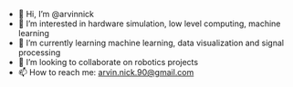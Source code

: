 - 👋 Hi, I’m @arvinnick
- 👀 I’m interested in hardware simulation, low level computing, machine learning
- 🌱 I’m currently learning machine learning, data visualization and signal processing
- 💞️ I’m looking to collaborate on robotics projects
- 📫 How to reach me: arvin.nick.90@gmail.com

<!---
arvinnick/arvinnick is a ✨ special ✨ repository because its `README.md` (this file) appears on your GitHub profile.
You can click the Preview link to take a look at your changes.
--->
